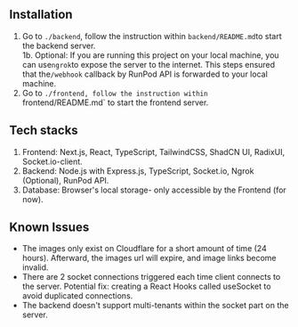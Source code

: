 ## Installation

1. Go to `./backend`, follow the instruction within `backend/README.md`to start the backend server.<br>
   1b. Optional: If you are running this project on your local machine, you can use`ngrok`to expose the server to the internet. This steps ensured that the`/webhook` callback by RunPod API is forwarded to your local machine.
2. Go to `./frontend, follow the instruction within `frontend/README.md` to start the frontend server.

## Tech stacks

1. Frontend: Next.js, React, TypeScript, TailwindCSS, ShadCN UI, RadixUI, Socket.io-client.
2. Backend: Node.js with Express.js, TypeScript, Socket.io, Ngrok (Optional), RunPod API.
3. Database: Browser's local storage- only accessible by the Frontend (for now).

## Known Issues

- The images only exist on Cloudflare for a short amount of time (24 hours). Afterward, the images url will expire, and image links become invalid.
- There are 2 socket connections triggered each time client connects to the server. Potential fix: creating a React Hooks called useSocket to avoid duplicated connections.
- The backend doesn't support multi-tenants within the socket part on the server.
